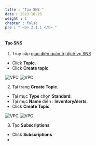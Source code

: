 ```yaml
---
title : "Tạo SNS "
date : 2023-10-25 
weight : 1 
chapter : false
pre : " <b> 2.1.1 </b> "
---
```



#### Tạo SNS
1. Truy cập [giao diện quản trị dịch vụ SNS](https://console.aws.amazon.com/sns/home)
  + Click **Topic**.
  + Click **Create topic**.

![VPC](/images/2.prerequisite/createSNS1.jpg)
![VPC](/images/2.prerequisite/createSNS2.jpg)

2. Tại trang **Create Topic**.
  + Tại mục **Type** chọn **Standard**.
  + Tại mục **Name** điền : **InventoryAlerts**.
  + Click **Create Topic**.

![VPC](/images/2.prerequisite/createSNS3.jpg)
![VPC](/images/2.prerequisite/createSNS4.jpg)

3. Tạo **Subscriptions**
  + Click **Subscriptions**
  +  
